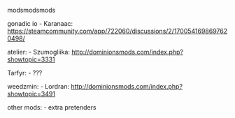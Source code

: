 modsmodsmods

gonadic io
    - Karanaac: https://steamcommunity.com/app/722060/discussions/2/1700541698697620498/

atelier:
    - Szumogliika: http://dominionsmods.com/index.php?showtopic=3331

Tarfyr:
    - ???

weedzmin:
    - Lordran: http://dominionsmods.com/index.php?showtopic=3491

other mods:
    - extra pretenders
